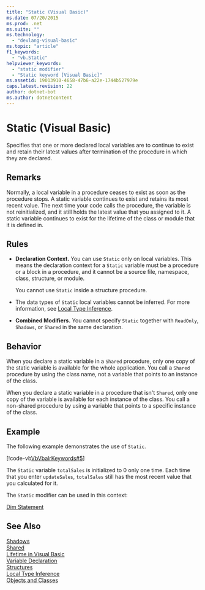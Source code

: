 ```yaml
---
title: "Static (Visual Basic)"
ms.date: 07/20/2015
ms.prod: .net
ms.suite: ""
ms.technology: 
  - "devlang-visual-basic"
ms.topic: "article"
f1_keywords: 
  - "vb.Static"
helpviewer_keywords: 
  - "static modifier"
  - "Static keyword [Visual Basic]"
ms.assetid: 19013910-4658-47b6-a22e-1744b527979e
caps.latest.revision: 22
author: dotnet-bot
ms.author: dotnetcontent
---
```

# Static (Visual Basic)
Specifies that one or more declared local variables are to continue to exist and retain their latest values after termination of the procedure in which they are declared.  
  
## Remarks  
 Normally, a local variable in a procedure ceases to exist as soon as the procedure stops. A static variable continues to exist and retains its most recent value. The next time your code calls the procedure, the variable is not reinitialized, and it still holds the latest value that you assigned to it. A static variable continues to exist for the lifetime of the class or module that it is defined in.  
  
## Rules  
  
-   **Declaration Context.** You can use `Static` only on local variables. This means the declaration context for a `Static` variable must be a procedure or a block in a procedure, and it cannot be a source file, namespace, class, structure, or module.  
  
     You cannot use `Static` inside a structure procedure.  
  
-   The data types of `Static` local variables cannot be inferred. For more information, see [Local Type Inference](../../../visual-basic/programming-guide/language-features/variables/local-type-inference.md).  
  
-   **Combined Modifiers.** You cannot specify `Static` together with `ReadOnly`, `Shadows`, or `Shared` in the same declaration.  
  
## Behavior  
 When you declare a static variable in a `Shared` procedure, only one copy of the static variable is available for the whole application. You call a `Shared` procedure by using the class name, not a variable that points to an instance of the class.  
  
 When you declare a static variable in a procedure that isn't `Shared`, only one copy of the variable is available for each instance of the class. You call a non-shared procedure by using a variable that points to a specific instance of the class.  
  
## Example  
 The following example demonstrates the use of `Static`.  
  
 [!code-vb[VbVbalrKeywords#5](../../../visual-basic/language-reference/codesnippet/VisualBasic/static_1.vb)]  
  
 The `Static` variable `totalSales` is initialized to 0 only one time. Each time that you enter `updateSales`, `totalSales` still has the most recent value that you calculated for it.  
  
 The `Static` modifier can be used in this context:  
  
 [Dim Statement](../../../visual-basic/language-reference/statements/dim-statement.md)  
  
## See Also  
 [Shadows](../../../visual-basic/language-reference/modifiers/shadows.md)   
 [Shared](../../../visual-basic/language-reference/modifiers/shared.md)   
 [Lifetime in Visual Basic](../../../visual-basic/programming-guide/language-features/declared-elements/lifetime.md)   
 [Variable Declaration](../../../visual-basic/programming-guide/language-features/variables/variable-declaration.md)   
 [Structures](../../../visual-basic/programming-guide/language-features/data-types/structures.md)   
 [Local Type Inference](../../../visual-basic/programming-guide/language-features/variables/local-type-inference.md)   
 [Objects and Classes](../../../visual-basic/programming-guide/language-features/objects-and-classes/index.md)
